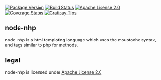 [![Package Version](https://img.shields.io/npm/v/nhp.svg)](https://www.npmjs.org/package/nhp) [![Build Status](https://travis-ci.org/NexusTools/node-nhp.svg)](https://travis-ci.org/NexusTools/node-nhp) [![Apache License 2.0](http://img.shields.io/hexpm/l/plug.svg)](http://www.apache.org/licenses/LICENSE-2.0.html) [![Coverage Status](https://img.shields.io/coveralls/NexusTools/node-nhp.svg)](https://coveralls.io/r/NexusTools/node-nhp) [![Gratipay Tips](http://img.shields.io/gratipay/NexusTools.svg)](https://gratipay.com/NexusTools/)

node-nhp
--------
node-nhp is a html templating language which uses the moustache syntax, and tags similar to php for methods.

legal
-----
node-nhp is licensed under [Apache License 2.0](LICENSE.md)
